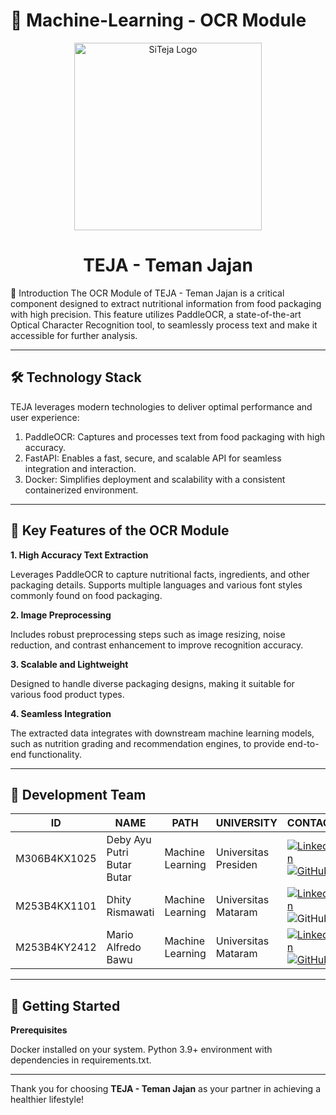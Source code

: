 # 🤖 Machine-Learning - OCR Module
<div align="center"> <img src="https://github.com/Capstone-Project-C242-PS120/.profile/blob/bd9319483144e642274d5ca0f2a9b2594625ce89/assets/SiTeja_logo.png" alt="SiTeja Logo" width="300"> </div> <h1 align="center">TEJA - Teman Jajan</h1>
📖 Introduction
The OCR Module of TEJA - Teman Jajan is a critical component designed to extract nutritional information from food packaging with high precision. This feature utilizes PaddleOCR, a state-of-the-art Optical Character Recognition tool, to seamlessly process text and make it accessible for further analysis.

---

## 🛠 Technology Stack  
TEJA leverages modern technologies to deliver optimal performance and user experience:  
1. PaddleOCR: Captures and processes text from food packaging with high accuracy.
4. FastAPI: Enables a fast, secure, and scalable API for seamless integration and interaction.
5. Docker: Simplifies deployment and scalability with a consistent containerized environment.
   
---
## 🚀 Key Features of the OCR Module
**1. High Accuracy Text Extraction**

Leverages PaddleOCR to capture nutritional facts, ingredients, and other packaging details.
Supports multiple languages and various font styles commonly found on food packaging.

**2. Image Preprocessing**

Includes robust preprocessing steps such as image resizing, noise reduction, and contrast enhancement to improve recognition accuracy.

**3. Scalable and Lightweight**

Designed to handle diverse packaging designs, making it suitable for various food product types.

**4. Seamless Integration**

The extracted data integrates with downstream machine learning models, such as nutrition grading and recommendation engines, to provide end-to-end functionality.

---
## 👥 Development Team  
| ID          | NAME                     | PATH               | UNIVERSITY              | CONTACT                                                                                                                                      |  
|-------------|--------------------------|--------------------|-------------------------|----------------------------------------------------------------------------------------------------------------------------------------------|  
| M306B4KX1025 | Deby Ayu Putri Butar Butar | Machine Learning   | Universitas Presiden    | [![LinkedIn](https://img.shields.io/badge/LinkedIn-%230077B5.svg?style=flat-square&logo=linkedin&logoColor=white)](https://www.linkedin.com/in/debybutar/) [![GitHub](https://img.shields.io/badge/GitHub-100000?style=flat-square&logo=github&logoColor=white)](https://github.com/keiichiro05) |  
| M253B4KX1101 | Dhity Rismawati         | Machine Learning   | Universitas Mataram     | [![LinkedIn](https://img.shields.io/badge/LinkedIn-%230077B5.svg?style=flat-square&logo=linkedin&logoColor=white)](https://www.linkedin.com/in/dhity-rismawati-425a52211/) ![GitHub](https://img.shields.io/badge/GitHub-100000?style=flat-square&logo=github&logoColor=white) |  
| M253B4KY2412 | Mario Alfredo Bawu       | Machine Learning   | Universitas Mataram     | [![LinkedIn](https://img.shields.io/badge/LinkedIn-%230077B5.svg?style=flat-square&logo=linkedin&logoColor=white)](https://www.linkedin.com/in/malba-mario/) [![GitHub](https://img.shields.io/badge/GitHub-100000?style=flat-square&logo=github&logoColor=white)](https://github.com/Malbamario) |  

---

## 🚀 Getting Started
**Prerequisites**

Docker installed on your system.
Python 3.9+ environment with dependencies in requirements.txt.

---
Thank you for choosing **TEJA - Teman Jajan** as your partner in achieving a healthier lifestyle!  
